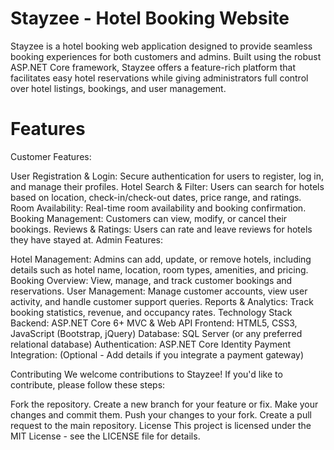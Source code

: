 # Stayzee - Hotel Booking Website
Stayzee is a hotel booking web application designed to provide seamless booking experiences for both customers and admins. Built using the robust ASP.NET Core framework, Stayzee offers a feature-rich platform that facilitates easy hotel reservations while giving administrators full control over hotel listings, bookings, and user management.

# Features
Customer Features:

User Registration & Login: Secure authentication for users to register, log in, and manage their profiles.
Hotel Search & Filter: Users can search for hotels based on location, check-in/check-out dates, price range, and ratings.
Room Availability: Real-time room availability and booking confirmation.
Booking Management: Customers can view, modify, or cancel their bookings.
Reviews & Ratings: Users can rate and leave reviews for hotels they have stayed at.
Admin Features:

Hotel Management: Admins can add, update, or remove hotels, including details such as hotel name, location, room types, amenities, and pricing.
Booking Overview: View, manage, and track customer bookings and reservations.
User Management: Manage customer accounts, view user activity, and handle customer support queries.
Reports & Analytics: Track booking statistics, revenue, and occupancy rates.
Technology Stack
Backend: ASP.NET Core 6+ MVC & Web API
Frontend: HTML5, CSS3, JavaScript (Bootstrap, jQuery)
Database: SQL Server (or any preferred relational database)
Authentication: ASP.NET Core Identity
Payment Integration: (Optional - Add details if you integrate a payment gateway)

Contributing
We welcome contributions to Stayzee! If you'd like to contribute, please follow these steps:

Fork the repository.
Create a new branch for your feature or fix.
Make your changes and commit them.
Push your changes to your fork.
Create a pull request to the main repository.
License
This project is licensed under the MIT License - see the LICENSE file for details.
